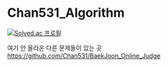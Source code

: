 # Chan531_Algorithm

[![Solved.ac
프로필](http://mazassumnida.wtf/api/v2/generate_badge?boj=ngchaneok)](https://solved.ac/ngchaneok)

여기 안 올라온 다른 문제들이 있는 곳<br>
https://github.com/Chan531/BaekJoon_Online_Judge
